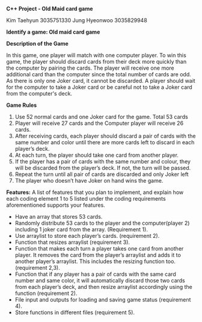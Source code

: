 **C++ Project - Old Maid card game**

Kim Taehyun 3035751330
Jung Hyeonwoo 3035829948

**Identify a game: Old maid card game**

**Description of the Game**

In this game, one player will match with one computer player. To win this game, the player should discard cards from their deck more quickly than the computer by pairing the cards. The player will receive one more additional card than the computer since the total number of cards are odd. As there is only one Joker card, it cannot be discarded. A player should wait for the computer to take a Joker card or be careful not to take a Joker card from the computer's deck. 

**Game Rules**
1. Use 52 normal cards and one Joker card for the game. Total 53 cards 
2. Player will receive 27 cards and the Computer player will receive 26 cards.  
3. After receiving cards, each player should discard a pair of cards with the same number and color until there are more cards left to discard in each player’s deck. 
4. At each turn, the player should take one card from another player.  
5. If the player has a pair of cards with the same number and colour, they will be discarded from the player’s deck. If not, the turn will be passed. 
6. Repeat the turn until all pair of cards are discarded and only Joker left 
7. The player who doesn’t have Joker on hand wins the game.  


**Features:**
A list of features that you plan to implement, and explain how each coding element 1 to 5 listed under the coding requirements aforementioned supports your features.

* Have an array that stores 53 cards. 
* Randomly distribute 53 cards to the player and the computer(player 2) including 1 joker card from the array. (Requirement 1). 
* Use arraylist to store each player’s cards. (requirement 2). 
* Function that resizes arraylist (requirement 3). 
* Function that makes each turn a player takes one card from another player. It removes the card from the player’s arraylist and adds it to another player’s arraylist. This includes the resizing function too. (requirement 2,3).  
* Function that if any player has a pair of cards with the same card number and same color, it will automatically discard those two cards from each player’s deck, and then resize arraylist accordingly using the function (requirement 2).  
* File input and outputs for loading and saving game status (requirement 4). 
* Store functions in different files (requirement 5).  


